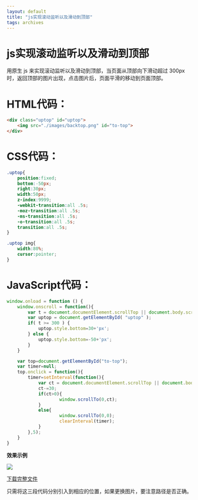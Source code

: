 ```yaml
---
layout: default
title: "js实现滚动监听以及滑动到顶部"
tags: archives
---
```


# js实现滚动监听以及滑动到顶部

用原生 js 来实现滚动监听以及滑动到顶部，当页面从顶部向下滑动超过 300px 时，返回顶部的图片出现，点击图片后，页面平滑的移动到页面顶部。

# HTML代码：

```html
<div class="uptop" id="uptop">
	<img src="./images/backtop.png" id="to-top">
</div>
```

# CSS代码：

```css
.uptop{
    position:fixed;
    bottom:-50px;
    right:30px;
    width:50px;
    z-index:9999;
    -webkit-transition:all .5s;
    -moz-transition:all .5s;
    -ms-transition:all .5s;
    -o-transition:all .5s;
    transition:all .5s;
}

.uptop img{
    width:80%;
    cursor:pointer;
}
```

# JavaScript代码：

```javascript
window.onload = function () {
    window.onscroll = function(){ 
        var t = document.documentElement.scrollTop || document.body.scrollTop;  
        var uptop = document.getElementById( "uptop" ); 
        if( t >= 300 ) { 
            uptop.style.bottom=30+'px';
        } else { 
            uptop.style.bottom=-50+'px';
        } 
    } 

    var top=document.getElementById("to-top");
    var timer=null;
    top.onclick = function(){ 
        timer=setInterval(function(){ 
            var ct = document.documentElement.scrollTop || document.body.scrollTop; 
            ct-=30;
            if(ct>0){
                    window.scrollTo(0,ct);
            }
            else{
                    window.scrollTo(0,0);
                    clearInterval(timer);
            }
        },5);
    }
}
```

**效果示例**

![](https://lien-1258580758.cos.ap-shanghai.myqcloud.com/blog-img/backtop/2.gif)

[下载完整文件](<https://github.com/isArtJay/backtop>)

只需将这三段代码分别引入到相应的位置，如果更换图片，要注意路径是否正确。